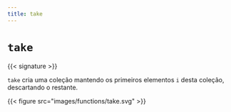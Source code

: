 ```yaml
---
title: take
---
```


# `take`

{{< signature >}}

`take` cria uma coleção mantendo os primeiros elementos `i` desta coleção, descartando o restante.

{{< figure src="images/functions/take.svg" >}}
